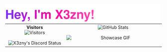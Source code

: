 <h2>
  <a href="https://raw.githubusercontent.com/x3zny/x3zny/assets/name.svg">
    <img src="https://raw.githubusercontent.com/x3zny/x3zny/assets/name.svg" align="left" />
  </a>
</h2>

<table>
  <tr>
    <td align="center" width="50%" valign="top">
      <strong>Visitors</strong><br>
      <img src="https://count.getloli.com/@:X3zny?name=%3AX3zny&theme=rule34&padding=7&offset=0&align=top&scale=1&pixelated=1&darkmode=auto" alt="Visitors" /><br><br>
      <img src="https://lanyard.cnrad.dev/api/1114950232426422342?theme=dark&animated=true&hideDiscrim=true&borderRadius=25px&idleMessage=Not%20doing%20much..." alt="X3zny's Discord Status" />
    </td>
    <td align="center" width="50%" valign="top">
      <img src="https://github-readme-stats.vercel.app/api?username=x3zny&show_icons=true&theme=tokyonight" alt="GitHub Stats" />
      <br><br>
      <img src="assets/Gif.gif" width="300" alt="Showcase GIF" style="display:block; margin: 0 auto;" />
    </td>
  </tr>
</table>
